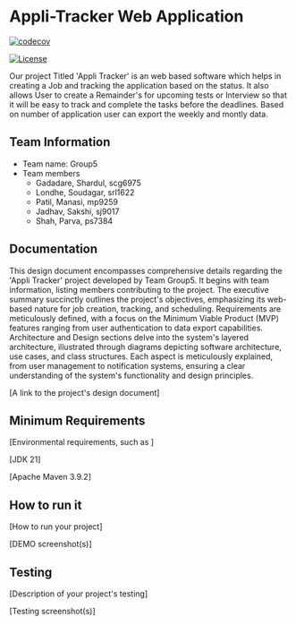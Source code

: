 # Appli-Tracker Web Application

[![codecov](https://codecov.io/gh/SWEN-732-Team-5/Appli-Tracker/graph/badge.svg?token=QA2N1CKG3I)](https://codecov.io/gh/SWEN-732-Team-5/Appli-Tracker)


[![License](https://img.shields.io/badge/License-Apache%202.0-blue.svg)](https://opensource.org/licenses/Apache-2.0)

Our project Titled 'Appli Tracker' is an web based software which helps in creating a Job and tracking the application based on the status. It also allows User to create a Remainder's for upcoming tests or Interview so that it will be easy to track and complete the tasks before the deadlines. Based on number of application user can export the weekly and montly data.


## Team Information
* Team name: Group5
* Team members
  * Gadadare, Shardul, scg6975
  * Londhe, Soudagar, srl1622
  * Patil, Manasi, mp9259
  * Jadhav, Sakshi, sj9017
  * Shah, Parva, ps7384


## Documentation

This design document encompasses comprehensive details regarding the 'Appli Tracker' project developed by Team Group5. It begins with team information, listing members contributing to the project. The executive summary succinctly outlines the project's objectives, emphasizing its web-based nature for job creation, tracking, and scheduling. Requirements are meticulously defined, with a focus on the Minimum Viable Product (MVP) features ranging from user authentication to data export capabilities. Architecture and Design sections delve into the system's layered architecture, illustrated through diagrams depicting software architecture, use cases, and class structures. Each aspect is meticulously explained, from user management to notification systems, ensuring a clear understanding of the system's functionality and design principles.

[A link to the project's design document]


## Minimum Requirements

[Environmental requirements, such as ]

[JDK 21]

[Apache Maven 3.9.2]


## How to run it

[How to run your project]

[DEMO screenshot(s)]

## Testing

[Description of your project's testing]

[Testing screenshot(s)]